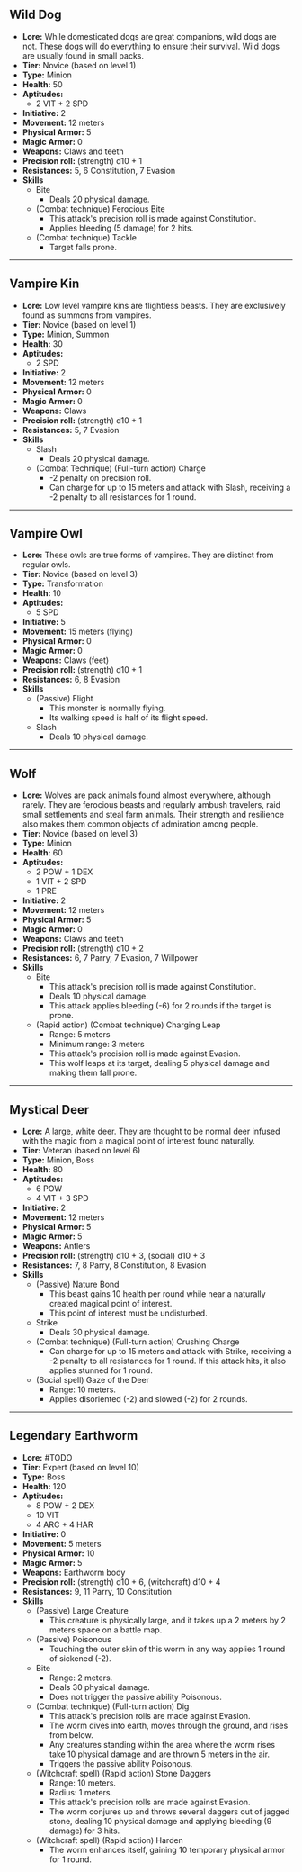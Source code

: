 ## Wild Dog
+ **Lore:** While domesticated dogs are great companions, wild dogs are not. These dogs will do everything to ensure their survival. Wild dogs are usually found in small packs.
+ **Tier:** Novice (based on level 1) 
+ **Type:** Minion
+ **Health:** 50
+ **Aptitudes:** 
	+ 2 VIT + 2 SPD
+ **Initiative:** 2
+ **Movement:** 12 meters
+ **Physical Armor:** 5
+ **Magic Armor:** 0
+ **Weapons:** Claws and teeth
+ **Precision roll:** (strength) d10 + 1
+ **Resistances:** 5, 6 Constitution, 7 Evasion
+ **Skills**
	+ Bite
		+ Deals 20 physical damage.
	+ (Combat technique) Ferocious Bite
		+ This attack's precision roll is made against Constitution.
		+ Applies bleeding (5 damage) for 2 hits.
	+ (Combat technique) Tackle
		+ Target falls prone.

---
## Vampire Kin
+ **Lore:** Low level vampire kins are flightless beasts. They are exclusively found as summons from vampires.
+ **Tier:** Novice (based on level 1) 
+ **Type:** Minion, Summon
+ **Health:** 30
+ **Aptitudes:** 
	+ 2 SPD
+ **Initiative:** 2
+ **Movement:** 12 meters
+ **Physical Armor:** 0
+ **Magic Armor:** 0
+ **Weapons:** Claws
+ **Precision roll:** (strength) d10 + 1
+ **Resistances:** 5, 7 Evasion
+ **Skills**
	+ Slash
		+ Deals 20 physical damage.
	+ (Combat Technique) (Full-turn action) Charge
		+ -2 penalty on precision roll.
		+ Can charge for up to 15 meters and attack with Slash, receiving a -2 penalty to all resistances for 1 round.

---
## Vampire Owl
+ **Lore:** These owls are true forms of vampires. They are distinct from regular owls.
+ **Tier:** Novice (based on level 3) 
+ **Type:** Transformation
+ **Health:** 10
+ **Aptitudes:** 
	+ 5 SPD
+ **Initiative:** 5
+ **Movement:** 15 meters (flying)
+ **Physical Armor:** 0
+ **Magic Armor:** 0
+ **Weapons:** Claws (feet)
+ **Precision roll:** (strength) d10 + 1
+ **Resistances:** 6, 8 Evasion
+ **Skills**
	+ (Passive) Flight
		+ This monster is normally flying.
		+ Its walking speed is half of its flight speed.
	+ Slash
		+ Deals 10 physical damage.

---
## Wolf
+ **Lore:** Wolves are pack animals found almost everywhere, although rarely. They are ferocious beasts and regularly ambush travelers, raid small settlements and steal farm animals. Their strength and resilience also makes them common objects of admiration among people.
+ **Tier:** Novice (based on level 3) 
+ **Type:** Minion
+ **Health:** 60
+ **Aptitudes:** 
	+ 2 POW + 1 DEX
	+ 1 VIT + 2 SPD 
	+ 1 PRE
+ **Initiative:** 2
+ **Movement:** 12 meters
+ **Physical Armor:** 5
+ **Magic Armor:** 0
+ **Weapons:** Claws and teeth
+ **Precision roll:** (strength) d10 + 2
+ **Resistances:** 6, 7 Parry, 7 Evasion, 7 Willpower
+ **Skills**
	+ Bite
		+ This attack's precision roll is made against Constitution.
		+ Deals 10 physical damage.
		+ This attack applies bleeding (-6) for 2 rounds if the target is prone.
	+ (Rapid action) (Combat technique) Charging Leap
		+ Range: 5 meters
		+ Minimum range: 3 meters
		+ This attack's precision roll is made against Evasion.
		+ This wolf leaps at its target, dealing 5 physical damage and making them fall prone.

---
## Mystical Deer
+ **Lore:** A large, white deer. They are thought to be normal deer infused with the magic from a magical point of interest found naturally.
+ **Tier:** Veteran (based on level 6) 
+ **Type:** Minion, Boss
+ **Health:** 80
+ **Aptitudes:** 
	+ 6 POW
	+ 4 VIT + 3 SPD
+ **Initiative:** 2
+ **Movement:** 12 meters
+ **Physical Armor:** 5
+ **Magic Armor:** 5
+ **Weapons:** Antlers
+ **Precision roll:** (strength) d10 + 3, (social) d10 + 3
+ **Resistances:** 7, 8 Parry, 8 Constitution, 8 Evasion
+ **Skills**
	+ (Passive) Nature Bond
		+ This beast gains 10 health per round while near a naturally created magical point of interest.
		+ This point of interest must be undisturbed.
	+ Strike
		+ Deals 30 physical damage.
	+ (Combat technique) (Full-turn action) Crushing Charge
		+ Can charge for up to 15 meters and attack with Strike, receiving a -2 penalty to all resistances for 1 round. If this attack hits, it also applies stunned for 1 round.
	+ (Social spell) Gaze of the Deer
		+ Range: 10 meters.
		+ Applies disoriented (-2) and slowed (-2) for 2 rounds.

---
## Legendary Earthworm
+ **Lore:** #TODO
+ **Tier:** Expert (based on level 10) 
+ **Type:** Boss
+ **Health:** 120
+ **Aptitudes:** 
	+ 8 POW + 2 DEX
	+ 10 VIT
	+ 4 ARC + 4 HAR
+ **Initiative:** 0
+ **Movement:** 5 meters
+ **Physical Armor:** 10
+ **Magic Armor:** 5
+ **Weapons:** Earthworm body
+ **Precision roll:** (strength) d10 + 6, (witchcraft) d10 + 4
+ **Resistances:** 9, 11 Parry, 10 Constitution
+ **Skills**
	+ (Passive) Large Creature
		+ This creature is physically large, and it takes up a 2 meters by 2 meters space on a battle map. 
	+ (Passive) Poisonous
		+ Touching the outer skin of this worm in any way applies 1 round of sickened (-2). 
	+ Bite
		+ Range: 2 meters. 
		+ Deals 30 physical damage.
		+ Does not trigger the passive ability Poisonous.
	+ (Combat technique) (Full-turn action) Dig
		+ This attack's precision rolls are made against Evasion.
		+ The worm dives into earth, moves through the ground, and rises from below. 
		+ Any creatures standing within the area where the worm rises take 10 physical damage and are thrown 5 meters in the air.
		+ Triggers the passive ability Poisonous.
	+ (Witchcraft spell) (Rapid action) Stone Daggers
		+ Range: 10 meters. 
		+ Radius: 1 meters. 
		+ This attack's precision rolls are made against Evasion.
		+ The worm conjures up and throws several daggers out of jagged stone, dealing 10 physical damage and applying bleeding (9 damage) for 3 hits.
	+ (Witchcraft spell) (Rapid action) Harden
		+ The worm enhances itself, gaining 10 temporary physical armor for 1 round. 